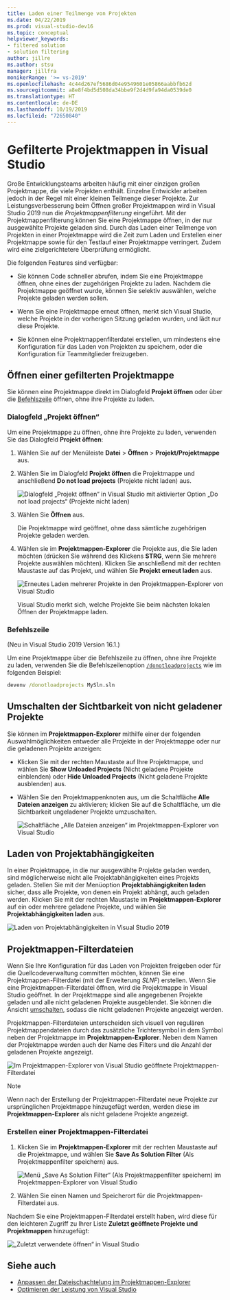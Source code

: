 ```yaml
---
title: Laden einer Teilmenge von Projekten
ms.date: 04/22/2019
ms.prod: visual-studio-dev16
ms.topic: conceptual
helpviewer_keywords:
- filtered solution
- solution filtering
author: jillre
ms.author: stsu
manager: jillfra
monikerRange: '>= vs-2019'
ms.openlocfilehash: 4c44d267ef5686d04e9549601e05866aabbfb62d
ms.sourcegitcommit: a8e8f4bd5d508da34bbe9f2d4d9fa94da0539de0
ms.translationtype: HT
ms.contentlocale: de-DE
ms.lasthandoff: 10/19/2019
ms.locfileid: "72650840"
---
```

# <a name="filtered-solutions-in-visual-studio"></a>Gefilterte Projektmappen in Visual Studio

Große Entwicklungsteams arbeiten häufig mit einer einzigen großen Projektmappe, die viele Projekten enthält. Einzelne Entwickler arbeiten jedoch in der Regel mit einer kleinen Teilmenge dieser Projekte. Zur Leistungsverbesserung beim Öffnen großer Projektmappen wird in Visual Studio 2019 nun die *Projektmappenfilterung* eingeführt. Mit der Projektmappenfilterung können Sie eine Projektmappe öffnen, in der nur ausgewählte Projekte geladen sind. Durch das Laden einer Teilmenge von Projekten in einer Projektmappe wird die Zeit zum Laden und Erstellen einer Projektmappe sowie für den Testlauf einer Projektmappe verringert. Zudem wird eine zielgerichtetere Überprüfung ermöglicht.

Die folgenden Features sind verfügbar:

- Sie können Code schneller abrufen, indem Sie eine Projektmappe öffnen, ohne eines der zugehörigen Projekte zu laden. Nachdem die Projektmappe geöffnet wurde, können Sie selektiv auswählen, welche Projekte geladen werden sollen.

- Wenn Sie eine Projektmappe erneut öffnen, merkt sich Visual Studio, welche Projekte in der vorherigen Sitzung geladen wurden, und lädt nur diese Projekte.

- Sie können eine Projektmappenfilterdatei erstellen, um mindestens eine Konfiguration für das Laden von Projekten zu speichern, oder die Konfiguration für Teammitglieder freizugeben.

## <a name="open-a-filtered-solution"></a>Öffnen einer gefilterten Projektmappe

Sie können eine Projektmappe direkt im Dialogfeld **Projekt öffnen** oder über die [Befehlszeile](#command-line) öffnen, ohne ihre Projekte zu laden.

### <a name="open-project-dialog"></a>Dialogfeld „Projekt öffnen“

Um eine Projektmappe zu öffnen, ohne ihre Projekte zu laden, verwenden Sie das Dialogfeld **Projekt öffnen**:

1. Wählen Sie auf der Menüleiste **Datei** > **Öffnen** > **Projekt/Projektmappe** aus.

2. Wählen Sie im Dialogfeld **Projekt öffnen** die Projektmappe und anschließend **Do not load projects** (Projekte nicht laden) aus.

   ![Dialogfeld „Projekt öffnen“ in Visual Studio mit aktivierter Option „Do not load projects“ (Projekte nicht laden)](media/filtered-solutions/do-not-load-projects.png)

3. Wählen Sie **Öffnen** aus.

   Die Projektmappe wird geöffnet, ohne dass sämtliche zugehörigen Projekte geladen werden.

4. Wählen sie im **Projektmappen-Explorer** die Projekte aus, die Sie laden möchten (drücken Sie während des Klickens **STRG**, wenn Sie mehrere Projekte auswählen möchten). Klicken Sie anschließend mit der rechten Maustaste auf das Projekt, und wählen Sie **Projekt erneut laden** aus.

   ![Erneutes Laden mehrerer Projekte in den Projektmappen-Explorer von Visual Studio](media/filtered-solutions/reload-project.png)

   Visual Studio merkt sich, welche Projekte Sie beim nächsten lokalen Öffnen der Projektmappe laden.

### <a name="command-line"></a>Befehlszeile

(Neu in Visual Studio 2019 Version 16.1.)

Um eine Projektmappe über die Befehlszeile zu öffnen, ohne ihre Projekte zu laden, verwenden Sie die Befehlszeilenoption [`/donotloadprojects`](../ide/reference/donotloadprojects-devenv-exe.md) wie im folgenden Beispiel:

```cmd
devenv /donotloadprojects MySln.sln
```

## <a name="toggle-unloaded-project-visibility"></a>Umschalten der Sichtbarkeit von nicht geladener Projekte

Sie können im **Projektmappen-Explorer** mithilfe einer der folgenden Auswahlmöglichkeiten entweder alle Projekte in der Projektmappe oder nur die geladenen Projekte anzeigen:

- Klicken Sie mit der rechten Maustaste auf Ihre Projektmappe, und wählen Sie **Show Unloaded Projects** (Nicht geladene Projekte einblenden) oder **Hide Unloaded Projects** (Nicht geladene Projekte ausblenden) aus.

- Wählen Sie den Projektmappenknoten aus, um die Schaltfläche **Alle Dateien anzeigen** zu aktivieren; klicken Sie auf die Schaltfläche, um die Sichtbarkeit ungeladener Projekte umzuschalten.

   ![Schaltfläche „Alle Dateien anzeigen“ im Projektmappen-Explorer von Visual Studio](media/filtered-solutions/show-all-files.PNG)

## <a name="load-project-dependencies"></a>Laden von Projektabhängigkeiten

In einer Projektmappe, in die nur ausgewählte Projekte geladen werden, sind möglicherweise nicht alle Projektabhängigkeiten eines Projekts geladen. Stellen Sie mit der Menüoption **Projektabhängigkeiten laden**  sicher, dass alle Projekte, von denen ein Projekt abhängt, auch geladen werden. Klicken Sie mit der rechten Maustaste im **Projektmappen-Explorer** auf ein oder mehrere geladene Projekte, und wählen Sie **Projektabhängigkeiten laden**  aus.

![Laden von Projektabhängigkeiten in Visual Studio 2019](media/filtered-solutions/load-project-dependencies.png)

## <a name="solution-filter-files"></a>Projektmappen-Filterdateien

Wenn Sie Ihre Konfiguration für das Laden von Projekten freigeben oder für die Quellcodeverwaltung committen möchten, können Sie eine Projektmappen-Filterdatei (mit der Erweiterung *SLNF*) erstellen. Wenn Sie eine Projektmappen-Filterdatei öffnen, wird die Projektmappe in Visual Studio geöffnet. In der Projektmappe sind alle angegebenen Projekte geladen und alle nicht geladenen Projekte ausgeblendet. Sie können die Ansicht [umschalten](#toggle-unloaded-project-visibility), sodass die nicht geladenen Projekte angezeigt werden.

Projektmappen-Filterdateien unterscheiden sich visuell von regulären Projektmappendateien durch das zusätzliche Trichtersymbol in dem Symbol neben der Projektmappe im **Projektmappen-Explorer**. Neben dem Namen der Projektmappe werden auch der Name des Filters und die Anzahl der geladenen Projekte angezeigt.

![Im Projektmappen-Explorer von Visual Studio geöffnete Projektmappen-Filterdatei](media/filtered-solutions/solution-filter.PNG)

> [!NOTE]
> Wenn nach der Erstellung der Projektmappen-Filterdatei neue Projekte zur ursprünglichen Projektmappe hinzugefügt werden, werden diese im **Projektmappen-Explorer** als nicht geladene Projekte angezeigt.

### <a name="create-a-solution-filter-file"></a>Erstellen einer Projektmappen-Filterdatei

1. Klicken Sie im **Projektmappen-Explorer** mit der rechten Maustaste auf die Projektmappe, und wählen Sie **Save As Solution Filter** (Als Projektmappenfilter speichern) aus.

   ![Menü „Save As Solution Filter“ (Als Projektmappenfilter speichern) im Projektmappen-Explorer von Visual Studio](media/filtered-solutions/save-as-solution-filter.png)

2. Wählen Sie einen Namen und Speicherort für die Projektmappen-Filterdatei aus.

Nachdem Sie eine Projektmappen-Filterdatei erstellt haben, wird diese für den leichteren Zugriff zu Ihrer Liste **Zuletzt geöffnete Projekte und Projektmappen** hinzugefügt:

![„Zuletzt verwendete öffnen“ in Visual Studio](media/filtered-solutions/open-recent.png)

## <a name="see-also"></a>Siehe auch

- [Anpassen der Dateischachtelung im Projektmappen-Explorer](file-nesting-solution-explorer.md)
- [Optimieren der Leistung von Visual Studio](optimize-visual-studio-performance.md)
